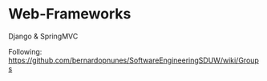 # Web-Frameworks
Django &amp; SpringMVC

Following: https://github.com/bernardopnunes/SoftwareEngineeringSDUW/wiki/Groups

